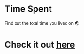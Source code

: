 # Time Spent
 Find out the total time you lived on 🌏
# Check it out [here]

[here]: <https://asishraju.github.io/Time-Spent/>
